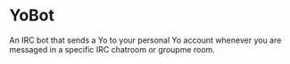 YoBot
=====

An IRC bot that sends a Yo to your personal Yo account whenever you are messaged in a specific IRC chatroom or groupme room.
